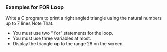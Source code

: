 ### Examples for FOR Loop
Write a C program to print a right angled triangle using the natural numbers up to 7 lines
Note That:
- You must use two “ for” statements for the loop.
- You must use three variables at most.
- Display the triangle up to the range 28 on the screen.